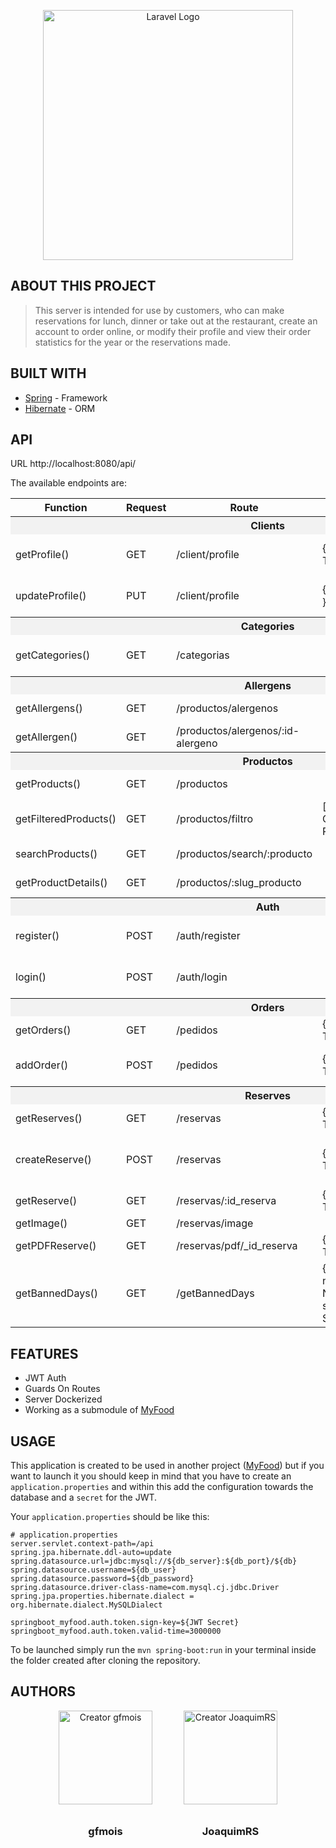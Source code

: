 <p align="center"><a href="https://spring.io/projects/spring-boot" target="_blank"><img src="https://imgs.search.brave.com/DphGQWcBBoYtG0TN_eZLT0LdQtuwiHbMeW6kH_2muh4/rs:fit:600:315:1/g:ce/aHR0cHM6Ly9uaWl4/ZXIuY29tL3dwLWNv/bnRlbnQvdXBsb2Fk/cy8yMDIwLzExL3Nw/cmluZy1ib290LnBu/Zw" width="400" alt="Laravel Logo"></a></p>

[spring]: https://spring.io/projects/spring-boot
[hibernate]: https://hibernate.org/orm/
[myfood]: http://github.com/gfmois/Vue_Laravel_Go_Spring_MyFood.git

## ABOUT THIS PROJECT

> This server is intended for use by customers, who can make reservations for lunch, dinner or take out at the restaurant, create an account to order online, or modify their profile and view their order statistics for the year or the reservations made.

## BUILT WITH

- [Spring] - Framework
- [Hibernate] - ORM

## API

URL
http://localhost:8080/api/

The available endpoints are:

<table>
  <tr>
    <th>Function</th>
    <th>Request</th>
    <th>Route</th>
    <th>Params</th>
    <th>Body</th>
    <th>Response</th>
  </tr>
  <tr>
    <th colspan="6" class="title" style="background: #f2f2f2;">Clients</th>
  </tr>
  <tr>
    <td>getProfile()</td>
    <td>GET</td>
    <td>/client/profile</td>
    <td>{ header: Token }</td>
    <td></td>
    <td>[ User Information + Token ]</td>
  </tr>
  <tr>
    <td>updateProfile()</td>
    <td>PUT</td>
    <td>/client/profile</td>
    <td>{ Heder: Token }</td>
    <td>New User Information</td>
    <td>[ User Information + Token ]</td>
  </tr>
  <tr>
    <th colspan="6" class="title" style="background: #f2f2f2;">Categories</th>
  </tr>
  <tr>
    <td>getCategories()</td>
    <td>GET</td>
    <td>/categorias</td>
    <td></td>
    <td></td>
    <td>[ Categories ]</td>
  </tr>
  <tr>
    <th colspan="6" class="title" style="background: #f2f2f2;">Allergens</th> 
  </tr>
  <tr>
    <td>getAllergens()</td>
    <td>GET</td>
    <td>/productos/alergenos</td>
    <td></td>
    <td></td>
    <td>[ Allergens ]</td>
  </tr>
  <tr>
    <td>getAllergen()</td>
    <td>GET</td>
    <td>/productos/alergenos/:id-alergeno</td>
    <td></td>
    <td></td>
    <td>[ Allergen ]</td>
  </tr>
  <tr>
    <th colspan="6" class="title" style="background: #f2f2f2;">Productos</th>
  </tr>
  <tr>
    <td>getProducts()</td>
    <td>GET</td>
    <td>/productos</td>
    <td></td>
    <td></td>
    <td>[ Products ]</td>
  </tr>
  <tr>
    <td>getFilteredProducts()</td>
    <td>GET</td>
    <td>/productos/filtro</td>
    <td>[ Categories, Order, Range, Pagination ]</td>
    <td></td>
    <td>[ Products ]</td>
  </tr>
  <tr>
    <td>searchProducts()</td>
    <td>GET</td>
    <td>/productos/search/:producto</td>
    <td></td>
    <td></td>
    <td>[ Products ]</td>
  </tr>
  <tr>
    <td>getProductDetails()</td>
    <td>GET</td>
    <td>/productos/:slug_producto</td>
    <td></td>
    <td></td>
    <td>[ Producto ]</td>
  </tr>
  <tr>
    <th colspan="6" class="title" style="background: #f2f2f2;">Auth</th>
  </tr>
  <tr>
    <td>register()</td>
    <td>POST</td>
    <td>/auth/register</td>
    <td></td>
    <td>{ User Information }</td>
    <td>[ User Information + Token ]</td>
  </tr>
  <tr>
    <td>login()</td>
    <td>POST</td>
    <td>/auth/login</td>
    <td></td>
    <td>{ User Information }</td>
    <td>[ User Information + Token ]</td>
  </tr>
  <tr>
    <th colspan="6" class="title" style="background: #f2f2f2;">Orders</th>
  </tr>
  <tr>
    <td>getOrders()</td>
    <td>GET</td>
    <td>/pedidos</td>
    <td> { Header: Token } </td>
    <td></td>
    <td>[ User Orders ]</td>
  </tr>
  <tr>
    <td>addOrder()</td>
    <td>POST</td>
    <td>/pedidos</td>
    <td>{ Header: Token }</td>
    <td>{ Order Information }</td>
    <td>[ { msg: "Pedido Creado" } ]</td>
  </tr>
  <tr>
    <th colspan="6" class="title" style="background: #f2f2f2;">Reserves</th>
  </tr>
  <tr>
    <td>getReserves()</td>
    <td>GET</td>
    <td>/reservas</td>
    <td> { Header: Token } </td>
    <td></td>
    <td>[ User Reserves ]</td>
  </tr>
  <tr>
    <td>createReserve()</td>
    <td>POST</td>
    <td>/reservas</td>
    <td>{ Header: Token }</td>
    <td>{ Reserve Information }</td>
    <td>[ { msg: "Reserva Realizada" } ]</td>
  </tr>
  <tr>
    <td>getReserve()</td>
    <td>GET</td>
    <td>/reservas/:id_reserva</td>
    <td> { Header: Token }</td>
    <td></td>
    <td>[ Reserve ]</td>
  </tr>
  <tr>
    <td>getImage()</td>
    <td>GET</td>
    <td>/reservas/image</td>
    <td></td>
    <td></td>
    <td>[ Image ]</td>
  </tr>
  <tr>
    <td>getPDFReserve()</td>
    <td>GET</td>
    <td>/reservas/pdf/_id_reserva</td>
    <td>{ Header: Token }</td>
    <td></td>
    <td>[ Reserve ]</td>
  </tr>
  <tr>
    <td>getBannedDays()</td>
    <td>GET</td>
    <td>/getBannedDays</td>
    <td>{ n_comensales: Number, servicio: String }</td>
    <td></td>
    <td>[ Banned Days to Reserve ]</td>
  </tr>
  
</table>

## FEATURES

- JWT Auth
- Guards On Routes
- Server Dockerized
- Working as a submodule of [MyFood]

## USAGE

This application is created to be used in another project ([MyFood]) but if you want to launch it you should keep in mind that you have to create an `application.properties` and within this add the configuration towards the database and a `secret` for the JWT.

Your `application.properties` should be like this:

```properties
# application.properties
server.servlet.context-path=/api
spring.jpa.hibernate.ddl-auto=update
spring.datasource.url=jdbc:mysql://${db_server}:${db_port}/${db}
spring.datasource.username=${db_user}
spring.datasource.password=${db_password}
spring.datasource.driver-class-name=com.mysql.cj.jdbc.Driver
spring.jpa.properties.hibernate.dialect = org.hibernate.dialect.MySQLDialect

springboot_myfood.auth.token.sign-key=${JWT Secret}
springboot_myfood.auth.token.valid-time=3000000
```

To be launched simply run the `mvn spring-boot:run` in your terminal inside the folder created after cloning the repository.

## AUTHORS

<div class="authors" style="display: flex;
        align-items: center;
        margin: 10px;
        flex-direction: row;
        justify-content: center;
        gap: 50px;">
<div style="text-align:center;">
  <a href="https://github.com/gfmois"><img style="margin-bottom: 10px;" src="https://avatars.githubusercontent.com/u/102977172?s=400&v=4" alt="Creator gfmois" width="150" height="150"></a>
  <h3>gfmois</h3>
</div>
<div style="text-align: center;">
  <a href="https://github.com/JoaquimRS"><img style="margin-bottom: 10px;" src="https://avatars.githubusercontent.com/u/94555035?v=4" alt="Creator JoaquimRS" width="150" height="150"></a>
  <h3>JoaquimRS</h3>
</div>
</div>
